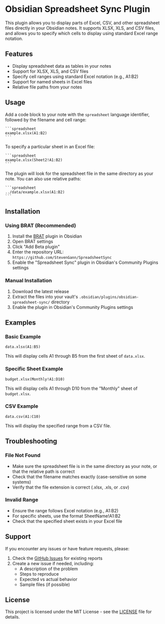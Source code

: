 # Obsidian Spreadsheet Sync Plugin

This plugin allows you to display parts of Excel, CSV, and other spreadsheet files directly in your Obsidian notes. It supports XLSX, XLS, and CSV files, and allows you to specify which cells to display using standard Excel range notation.

## Features

- Display spreadsheet data as tables in your notes
- Support for XLSX, XLS, and CSV files
- Specify cell ranges using standard Excel notation (e.g., A1:B2)
- Support for named sheets in Excel files
- Relative file paths from your notes

## Usage

Add a code block to your note with the `spreadsheet` language identifier, followed by the filename and cell range:

    ```spreadsheet
    example.xlsx(A1:B2)
    ```

To specify a particular sheet in an Excel file:

    ```spreadsheet
    example.xlsx(Sheet2!A1:B2)
    ```

The plugin will look for the spreadsheet file in the same directory as your note. You can also use relative paths:

    ```spreadsheet
    ../data/example.xlsx(A1:B2)
    ```

## Installation

### Using BRAT (Recommended)

1. Install the [BRAT](https://github.com/TfTHacker/obsidian42-brat) plugin in Obsidian
2. Open BRAT settings
3. Click "Add Beta plugin"
4. Enter the repository URL: `https://github.com/StevenGann/SpreadsheetSync`
5. Enable the "Spreadsheet Sync" plugin in Obsidian's Community Plugins settings

### Manual Installation

1. Download the latest release
2. Extract the files into your vault's `.obsidian/plugins/obsidian-spreadsheet-sync/` directory
3. Enable the plugin in Obsidian's Community Plugins settings

## Examples

### Basic Example
```spreadsheet
data.xlsx(A1:B5)
```
This will display cells A1 through B5 from the first sheet of `data.xlsx`.

### Specific Sheet Example
```spreadsheet
budget.xlsx(Monthly!A1:D10)
```
This will display cells A1 through D10 from the "Monthly" sheet of `budget.xlsx`.

### CSV Example
```spreadsheet
data.csv(A1:C10)
```
This will display the specified range from a CSV file.

## Troubleshooting

### File Not Found
- Make sure the spreadsheet file is in the same directory as your note, or that the relative path is correct
- Check that the filename matches exactly (case-sensitive on some systems)
- Verify that the file extension is correct (.xlsx, .xls, or .csv)

### Invalid Range
- Ensure the range follows Excel notation (e.g., A1:B2)
- For specific sheets, use the format SheetName!A1:B2
- Check that the specified sheet exists in your Excel file

## Support

If you encounter any issues or have feature requests, please:
1. Check the [GitHub Issues](https://github.com/YOUR_GITHUB_USERNAME/SpreadsheetSync/issues) for existing reports
2. Create a new issue if needed, including:
   - A description of the problem
   - Steps to reproduce
   - Expected vs actual behavior
   - Sample files (if possible)

## License

This project is licensed under the MIT License - see the [LICENSE](LICENSE) file for details.
